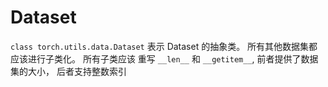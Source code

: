 # Dataset
`class torch.utils.data.Dataset` 表示 Dataset 的抽象类。
所有其他数据集都应该进行子类化。 所有子类应该 重写 `__len__` 和 `__getitem__`, 前者提供了数据集的大小， 后者支持整数索引
 